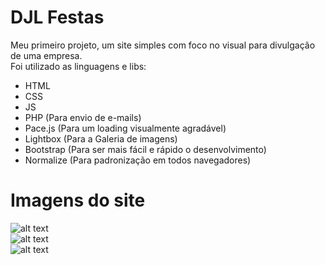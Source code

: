 # DJL Festas
Meu primeiro projeto, um site simples com foco no visual para divulgação de uma empresa. <br>
Foi utilizado as linguagens e libs:
* HTML 
* CSS
* JS
* PHP (Para envio de e-mails) <br>
* Pace.js (Para um loading visualmente agradável)
* Lightbox (Para a Galeria de imagens)
* Bootstrap (Para ser mais fácil e rápido o desenvolvimento)
* Normalize (Para padronização em todos navegadores) <br>
# Imagens do site <br>
![alt text](https://i.imgur.com/YIYFOwG.png)<br>
![alt text](https://i.imgur.com/fTcUmh4.png)<br>
![alt text](https://i.imgur.com/jvSVPK2.png)
